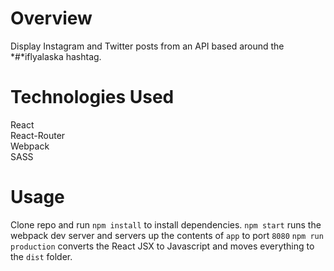 # Overview

Display Instagram and Twitter posts from an API based around the *#*iflyalaska hashtag. 

# Technologies Used
React  
React-Router  
Webpack  
SASS

# Usage
Clone repo and run `npm install` to install dependencies. `npm start` runs the webpack dev server and servers up the contents of `app` to port `8080` `npm run production` converts the React JSX to Javascript and moves everything to the `dist` folder. 




